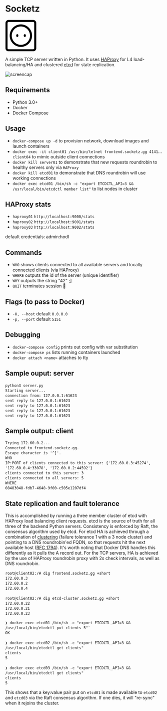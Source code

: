Socketz
============
![socket](https://github.com/r3lik/socketz/blob/master/media/socket.png)

A simple TCP server written in Python. It uses [HAProxy](https://github.com/haproxy/haproxy) for L4 load-balancing/HA and clustered [etcd](https://github.com/etcd-io/etcd) for state replication.

![screencap](https://github.com/r3lik/socketz/blob/master/media/socket_v2.gif)

Requirements
--------------
* Python 3.0+
* Docker
* Docker Compose

Usage
------------
* `docker-compose up -d` to provision network, download images and launch containers
* `docker exec -it client01 /usr/bin/telnet frontend.socketz.gg 4141`... `client04` to mimic outside client connections
* `docker kill server01` to demonstrate that new requests roundrobin to healthy servers only via `HAProxy`
* `docker kill etcd01` to demonstrate that DNS roundrobin will use working connections
* `docker exec etcd01 /bin/sh -c "export ETCDCTL_API=3 && /usr/local/bin/etcdctl member list"` to list nodes in cluster


HAProxy stats
-------------
* `haproxy01` `http://localhost:9000/stats`
* `haproxy02` `http://localhost:9001/stats`
* `haproxy03` `http://localhost:9002/stats`

default credentials: admin:hodl

Commands
-------------
* `WHO` shows clients connected to all available servers and locally connected clients (via HAProxy)
* `WHERE` outputs the id of the server (unique identifier)
* `WHY` outputs the string "42" ;]
* `QUIT` terminates session :wave:

Flags (to pass to Docker)
--------------
* `-H, --host` default `0.0.0.0`
* `-p, --port` default `5151`

Debugging
-------------
* `docker-compose config` prints out config with var substitution
* `docker-compose ps` lists running containers launched
* `docker attach <name>` attaches to tty

Sample ouput: server
----------------

```
python3 server.py
Starting server...
connection from: 127.0.0.1:61623
sent reply to 127.0.0.1:61623
sent reply to 127.0.0.1:61623
sent reply to 127.0.0.1:61623
sent reply to 127.0.0.1:61623
```

Sample output: client
---------------

```
Trying 172.60.0.2...
Connected to frontend.socketz.gg.
Escape character is '^]'.
WHO
IP:PORT of clients connected to this server: {'172.60.0.3:45274', '172.60.0.4:33078', '172.60.0.2:44592'}
clients connected to this server: 3
clients connected to all servers: 5
WHERE
08483048-fdb7-4648-9f00-c505e1207df4
```

State replication and fault tolerance
-------------------------------------
This is accomplished by running a three member cluster of etcd with HAProxy load balancing client requests. etcd is the source of truth for all three of the backend Python servers. Consistency is enforced by Raft, the consensus algorithm used by etcd. For etcd HA is achieved through a combination of [clustering](https://github.com/etcd-io/etcd/blob/master/Documentation/faq.md#what-is-failure-tolerance) (failure tolerance 1 with a 3 node cluster) and pointing to a DNS roundrobin'ed FQDN, so that requests hit the next available host ([RFC 1794](http://www.faqs.org/rfcs/rfc1794.html)). It's worth noting that Docker DNS handles this differently as it pulls the A record out. For the TCP servers, HA is achieved by the use of HAProxy roundrobin proxy with 2s check intervals, as well as DNS roundrobin.

```
root@client02:/# dig frontend.socketz.gg +short
172.60.0.3
172.60.0.2
172.60.0.4

root@client02:/# dig etcd-cluster.socketz.gg +short
172.60.0.22
172.60.0.21
172.60.0.23
```

```
❯ docker exec etcd01 /bin/sh -c "export ETCDCTL_API=3 && /usr/local/bin/etcdctl put clients 5"`
OK

❯ docker exec etcd02 /bin/sh -c "export ETCDCTL_API=3 && /usr/local/bin/etcdctl get clients"
clients
5

❯ docker exec etcd03 /bin/sh -c "export ETCDCTL_API=3 && /usr/local/bin/etcdctl get clients"
clients
5
```
This shows that a key:value pair put on `etcd01` is made available to `etcd02` and `etcd03` via the Raft consensus algorithm. If one dies, it will "re-sync" when it rejoins the cluster.
